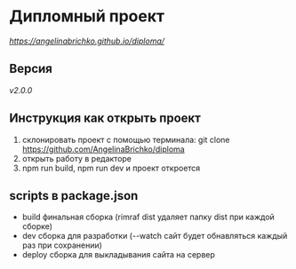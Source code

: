 
# Дипломный проект
*https://angelinabrichko.github.io/diploma/*

## Версия
*v2.0.0*

## Инструкция как открыть проект 
1. склонировать проект с помощью терминала: git clone https://github.com/AngelinaBrichko/diploma
2. открыть работу в редакторе 
3. npm run build, npm run dev и проект откроется


## scripts в package.json
- build  финальная сборка (rimraf dist удаляет папку dist при каждой сборке)
- dev сборка для разработки (--watch сайт будет обнавляться каждый раз при сохранении)
- deploy сборка для выкладывания сайта на сервер
